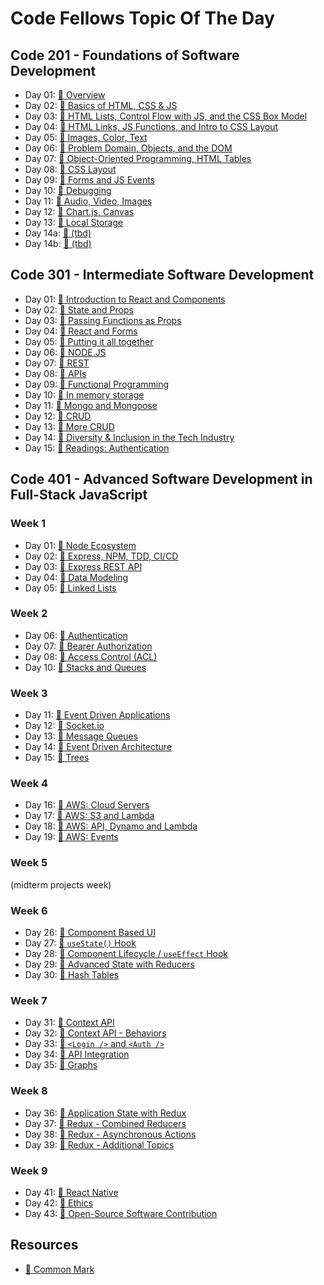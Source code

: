 # Code Fellows Topic Of The Day

## Code 201 - Foundations of Software Development

- Day 01: [🔗 Overview](/201/class-01.md)
- Day 02: [🔗 Basics of HTML, CSS & JS](/201/class-02.md)
- Day 03: [🔗 HTML Lists, Control Flow with JS, and the CSS Box Model](/201/class-03.md)
- Day 04: [🔗 HTML Links, JS Functions, and Intro to CSS Layout](/201/class-04.md)
- Day 05: [🔗 Images, Color, Text](/201/class-05.md)
- Day 06: [🔗 Problem Domain, Objects, and the DOM](/201/class-06.md)
- Day 07: [🔗 Object-Oriented Programming, HTML Tables](/201/class-07.md)
- Day 08: [🔗 CSS Layout](/201/class-08.md)
- Day 09: [🔗 Forms and JS Events](/reading-notes/201/class-09.md)
- Day 10: [🔗 Debugging](/201/class-10.md)
- Day 11: [🔗 Audio, Video, Images](/201/class-11.md)
- Day 12: [🔗 Chart.js, Canvas](/201/class-12.md)
- Day 13: [🔗 Local Storage](/201/class-13.md)
- Day 14a: [🔗 (tbd)](/201/class-14a.md)
- Day 14b: [🔗 (tbd)](/201/class-14b.md)

## Code 301 - Intermediate Software Development

- Day 01: [🔗 Introduction to React and Components](/301/class-01.md)
- Day 02: [🔗 State and Props
](/301/class-02.md)
- Day 03: [🔗 Passing Functions as Props](/301/class-03.md)
- Day 04: [🔗 React and Forms](/301/class-04.md)
- Day 05: [🔗 Putting it all together](/301/class-05.md)
- Day 06: [🔗 NODE.JS](/301/class-06.md)
- Day 07: [🔗 REST](/301/class-07.md)
- Day 08: [🔗 APIs](/301/class-08.md)
- Day 09: [🔗 Functional Programming](/301/class-09.md)
- Day 10: [🔗 In memory storage](/301/class-10.md)
- Day 11: [🔗 Mongo and Mongoose](/301/class-11.md)
- Day 12: [🔗 CRUD](/301/class-12.md)
- Day 13: [🔗 More CRUD](/301/class-13.md)
- Day 14: [🔗 Diversity & Inclusion in the Tech Industry](/301/class-14.md)
- Day 15: [🔗 Readings: Authentication](/301/class-15.md)

## Code 401 - Advanced Software Development in Full-Stack JavaScript

### Week 1

- Day 01: [🔗 Node Ecosystem](/401/class-01.md)
- Day 02: [🔗 Express, NPM, TDD, CI/CD](/401/class-02.md)
- Day 03: [🔗 Express REST API](/401/class-03.md)
- Day 04: [🔗 Data Modeling](/401/class-04.md)
- Day 05: [🔗 Linked Lists](/401/class-05.md)

### Week 2

- Day 06: [🔗 Authentication](/401/class-06.md)
- Day 07: [🔗 Bearer Authorization](/401/class-07.md)
- Day 08: [🔗 Access Control (ACL)](/401/class-08.md)
- Day 10: [🔗 Stacks and Queues](/401/class-10.md)

### Week 3

- Day 11: [🔗 Event Driven Applications](/401/class-11.md)
- Day 12: [🔗 Socket.io](/401/class-12.md)
- Day 13: [🔗 Message Queues](/401/class-13.md)
- Day 14: [🔗 Event Driven Architecture](/401/class-14.md)
- Day 15: [🔗 Trees](/401/class-15.md)

### Week 4

- Day 16: [🔗 AWS: Cloud Servers](/401/class-16.md)
- Day 17: [🔗 AWS: S3 and Lambda](/401/class-17.md)
- Day 18: [🔗 AWS: API, Dynamo and Lambda](/401/class-18.md)
- Day 19: [🔗 AWS: Events](/401/class-19.md)

### Week 5

(midterm projects week)

### Week 6

- Day 26: [🔗 Component Based UI](/401/class-26.md)
- Day 27: [🔗 `useState()` Hook](/401/class-27.md)
- Day 28: [🔗 Component Lifecycle / `useEffect` Hook](/401/class-28.md)
- Day 29: [🔗 Advanced State with Reducers](/401/class-29.md)
- Day 30: [🔗 Hash Tables](/401/class-30.md)

### Week 7

- Day 31: [🔗 Context API](/401/class-31.md)
- Day 32: [🔗 Context API - Behaviors](/401/class-32.md)
- Day 33: [🔗 `<Login />` and `<Auth />`](/401/class-33.md)
- Day 34: [🔗 API Integration](/401/class-34.md)
- Day 35: [🔗 Graphs](/401/class-35.md)

### Week 8

- Day 36: [🔗 Application State with Redux](/401/class-36.md)
- Day 37: [🔗 Redux - Combined Reducers](/401/class-37.md)
- Day 38: [🔗 Redux - Asynchronous Actions](/401/class-38.md)
- Day 39: [🔗 Redux - Additional Topics](/401/class-39.md)

### Week 9

- Day 41: [🔗 React Native](/401/class-41.md)
- Day 42: [🔗 Ethics](/401/class-42.md)
- Day 43: [🔗 Open-Source Software Contribution](/401/class-43.md)

## Resources

- [🔗 Common Mark](https://commonmark.org/help/tutorial/index.html)
